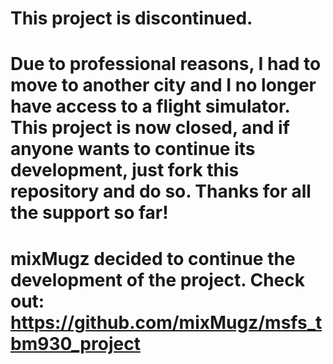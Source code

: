 # This project is discontinued. #
# Due to professional reasons, I had to move to another city and I no longer have access to a flight simulator. This project is now closed, and if anyone wants to continue its development, just fork this repository and do so. Thanks for all the support so far! #
# mixMugz decided to continue the development of the project. Check out: https://github.com/mixMugz/msfs_tbm930_project #
